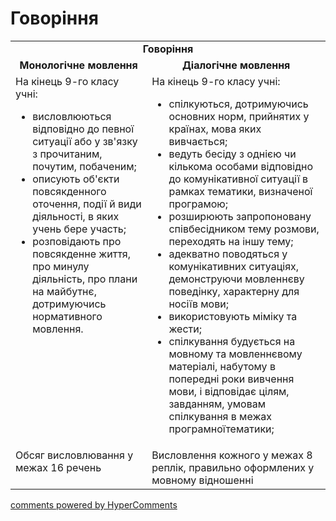 <div id="hypercomments_widget" class="js-hypercomments-widget invisible"></div>

# Говоріння

<table>
    <td align="center" colspan="2"><b>Говоріння</b></td>
  </tr>
            <tr>
                <td align="center"><b>Монологічне мовлення</b></td>
                <td align="center"><b>Діалогічне мовлення</b></td>
            </tr>
            <tr>
<td style="vertical-align:top !important;">
На кінець 9-го класу учні:
<ul>
<li>висловлюються відповідно до певної ситуації або у зв'язку з прочитаним, почутим, побаченим;</li>
<li>описують об'єкти повсякденного оточення, події й види діяльності, в яких учень бере участь;</li>
<li>розповідають про повсякденне життя, про минулу діяльність, про плани на майбутнє, дотримуючись нормативного мовлення.</li>
</ul>
</td>
<td style="vertical-align:top !important;">
На кінець 9-го класу учні:
<ul>
<li>спілкуються, дотримуючись основних норм, прийнятих у країнах, мова яких вивчається;</li>
<li>ведуть бесіду з однією чи кількома особами відповідно до комунікативної ситуації в рамках тематики, визначеної програмою;</li>
<li>розширюють запропоновану співбесідником тему розмови, переходять на іншу тему;</li>
<li>адекватно поводяться у комунікативних ситуаціях, демонструючи мовленнєву поведінку, характерну для носіїв мови;</li>
<li>використовують міміку та жести;</li>
<li>спілкування будується на мовному та мовленнєвому матеріалі, набутому в попередні роки вивчення мови, і відповідає цілям, завданням, умовам спілкування в межах програмноїтематики;</li>
</ul>
</td>
            <tr>
<td style="vertical-align:top !important;">
Обсяг висловлювання у межах 16 речень
</td>
<td style="vertical-align:top !important;">
Висловлення кожного у межах 8 реплік, правильно оформлених у мовному відношенні
</td>
</table>

<div class="js-hypercomments-container">
    <a href="http://hypercomments.com" class="hc-link" title="comments widget">comments powered by HyperComments</a>
</div>